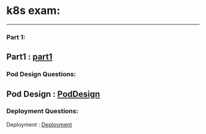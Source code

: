 # k8s exam:
----------------------------
### Part 1:
Part1 : [part1](part1/)
----------------------------
### Pod Design Questions:
Pod Design : [PodDesign](PodDesign)
----------------------------
### Deployment Questions:
Deployment : [Deployment](Deployment)
